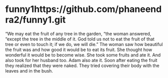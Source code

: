 # funny1https://github.com/phaneendra2/funny1.git
“We may eat the fruit of any tree in the garden, “the woman answered, “except the tree in the middle of it. God told us not to eat the fruit of that tree or even to touch it; if we do, we will die.”
The woman saw how beautiful the fruit was and how good it would be to eat its fruit. She thought how wonderful it would be to become wise. She took some fruits and ate it. And also took for her husband too. Adam also ate it. Soon after eating the fruit they realized that they were naked. They tried covering their body with the leaves and in the bush. 
